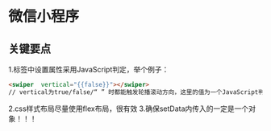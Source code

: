 # 微信小程序

## 关键要点
1.标签中设置属性采用JavaScript判定，举个例子：

```HTML
<swiper  vertical="{{false}}"></swiper>
// vertical为true/false/“ ” 时都能触发轮播滚动方向，这里的值为一个JavaScript判定值，也就是说，想让这个函数不执行，必须进行绑定数据{{false}}才生效！！！
```
2.css样式布局尽量使用flex布局，很有效
3.确保setData内传入的一定是一个对象！！！